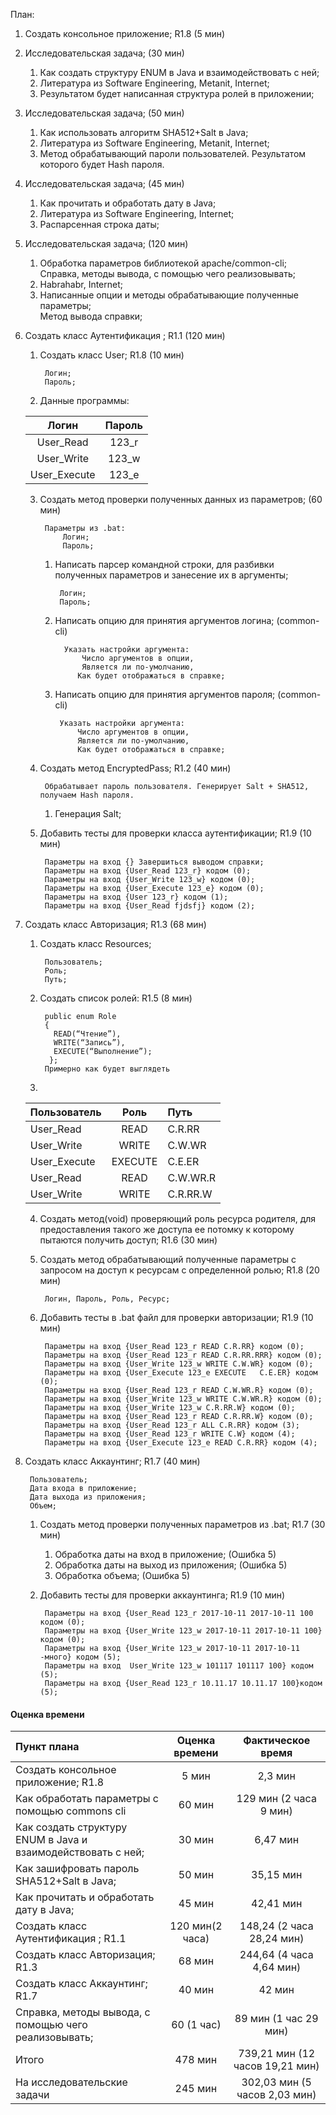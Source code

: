 План:

1. Создать консольное приложение; R1.8 (5 мин)

2. Исследовательская задача; (30 мин)

    1. Как создать структуру ENUM в Java и взаимодействовать с ней;
    2. Литература из Software Engineering, Metanit, Internet;
    3. Результатом будет написанная структура ролей в приложении; 

3. Исследовательская задача; (50 мин)

    1. Как использовать алгоритм SHA512+Salt в Java;
    2. Литература из Software Engineering, Metanit, Internet;
    3. Метод обрабатывающий пароли пользователей. Результатом которого будет Hash пароля.

4. Исследовательская задача; (45 мин)

    1. Как прочитать и обработать дату в Java;
    2. Литература из Software Engineering, Internet;
    3. Распарсенная строка даты;


5. Исследовательская задача; (120 мин)

    1. Обработка параметров библиотекой apache/common-cli;
         Справка, методы вывода, с помощью чего реализовывать;
    2. Habrahabr, Internet;
    3. Написанные опции и методы обрабатывающие полученные параметры;  
        Метод вывода справки;


6. Создать класс Аутентификация ; R1.1 (120 мин)

    1. Создать класс User; R1.8 (10 мин)
    
            Логин;
            Пароль;
        
    2. Данные программы:
    
    | Логин         | Пароль |
    | :-------------: | :-------------: |
    | User_Read     | 123_r  |
    | User_Write    | 123_w  |
    | User_Execute  | 123_e  |

    3. Создать метод проверки полученных данных из параметров; 
(60 мин)

            Параметры из .bat:
                Логин;
                Пароль;
            
        1. Написать парсер командной строки, для разбивки полученных параметров и занесение их в аргументы;
	   	  
	   	        Логин;
	            Пароль;

        2. Написать опцию для принятия аргументов логина; (common-cli)
       
                 Указать настройки аргумента:
	                 Число аргументов в опции,
	                 Является ли по-умолчанию,
	                Как будет отображаться в справке;

        3. Написать опцию для принятия аргументов пароля; (common-cli)

                Указать настройки аргумента:
                    Число аргументов в опции,
                    Является ли по-умолчанию,
                    Как будет отображаться в справке;

    4. Создать метод EncryptedPass; R1.2 (40 мин)
	
	        Обрабатывает пароль пользователя. Генерирует Salt + SHA512, получаем Hash пароля.
    
        1. Генерация Salt;

    5. Добавить тесты для проверки класса аутентификации; R1.9 (10 мин)

            Параметры на вход {} Завершиться выводом справки;
            Параметры на вход {User_Read 123_r} кодом (0);
            Параметры на вход {User_Write 123_w} кодом (0);
            Параметры на вход {User_Execute 123_e} кодом (0);
            Параметры на вход {User 123_r} кодом (1);
            Параметры на вход {User_Read fjdsfj} кодом (2);


7. Создать класс Авторизация; R1.3 (68 мин)

    1. Создать класс Resources;
    
            Пользователь;
            Роль;
            Путь;

    2. Создать список ролей: R1.5 (8 мин)

            public enum Role 
            {
              READ(“Чтение”), 
              WRITE(“Запись”), 
              EXECUTE(“Выполнение”);
             }; 
            Примерно как будет выглядеть

    3.
    Пользователь    | Роль         | Путь
    :---------------| :----------: | :-----------
    User_Read|READ|C.R.RR
    User_Write|WRITE|C.W.WR
    User_Execute|EXECUTE|C.E.ER
    User_Read|READ|C.W.WR.R
    User_Write|WRITE|C.R.RR.W       

    4. Создать метод(void) проверяющий роль ресурса родителя, для предоставления такого же доступа ее потомку к которому пытаются получить доступ; R1.6 (30 мин)

    5. Создать метод обрабатывающий полученные параметры с запросом на доступ к ресурсам с определенной ролью; R1.8 (20 мин) 
	    
	        Логин, Пароль, Роль, Ресурс;

    6. Добавить тесты в .bat файл для проверки авторизации; R1.9 (10 мин)

            Параметры на вход {User_Read 123_r READ C.R.RR} кодом (0);
            Параметры на вход {User_Read 123_r READ C.R.RR.RRR} кодом (0);
            Параметры на вход {User_Write 123_w WRITE C.W.WR} кодом (0);
            Параметры на вход {User_Execute 123_e EXECUTE	C.E.ER} кодом (0);
            Параметры на вход {User_Read 123_r READ C.W.WR.R} кодом (0);
            Параметры на вход {User_Write 123_w WRITE C.W.WR.R} кодом (0);
            Параметры на вход {User_Write 123_w C.R.RR.W} кодом (0);
            Параметры на вход {User_Read 123_r READ C.R.RR.W} кодом (0);
            Параметры на вход {User_Read 123_r ALL C.R.RR} кодом (3);
            Параметры на вход {User_Read 123_r WRITE C.W} кодом (4);
            Параметры на вход {User_Execute 123_e READ C.R.RR} кодом (4);

8. Создать класс Аккаунтинг; R1.7 (40 мин)
	
        Пользователь;
        Дата входа в приложение;
        Дата выхода из приложения;
        Объем;

    1. Создать метод проверки полученных параметров из .bat; R1.7 (30 мин)
        1. Обработка даты на вход в приложение; (Ошибка 5)
        2. Обработка даты на выход из приложения; (Ошибка 5)
        3. Обработка объема; (Ошибка 5)

    2. Добавить тесты для проверки аккаунтинга; R1.9 (10 мин)

            Параметры на вход {User_Read 123_r 2017-10-11 2017-10-11 100 кодом (0);
            Параметры на вход {User_Write 123_w 2017-10-11 2017-10-11 100} кодом (0);
            Параметры на вход {User_Write 123_w 2017-10-11 2017-10-11 -много} кодом (5);
            Параметры на вход  User_Write 123_w 101117 101117 100} кодом (5);
            Параметры на вход {User_Read 123_r 10.11.17 10.11.17 100}кодом (5);

#### Оценка времени 

Пункт плана            |Оценка времени    |Фактическое время
:----------------------| :--------------: | :---------------:
Создать консольное приложение; R1.8|5 мин | 2,3 мин
Как обработать параметры с помощью commons cli|60 мин| 129 мин (2 часа 9 мин)
Как создать структуру ENUM в Java и взаимодействовать с ней;|30 мин| 6,47 мин
Как зашифровать пароль SHA512+Salt в Java;|50 мин| 35,15 мин
Как прочитать и обработать дату в Java;|45 мин| 42,41 мин
Создать класс Аутентификация ; R1.1|120 мин(2 часа)| 148,24 (2 часа 28,24 мин)
Создать класс Авторизация; R1.3|68 мин| 244,64 (4 часа 4,64 мин)
Создать класс Аккаунтинг; R1.7|40 мин| 42 мин
Справка, методы вывода, с помощью чего реализовывать;|60 (1 час)| 89 мин (1 час 29 мин)
Итого |478 мин| 739,21 мин (12 часов 19,21 мин)
На исследовательские задачи |245 мин| 302,03 мин (5 часов 2,03 мин)